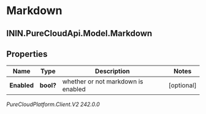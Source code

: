 # Markdown

## ININ.PureCloudApi.Model.Markdown

## Properties

|Name | Type | Description | Notes|
|------------ | ------------- | ------------- | -------------|
| **Enabled** | **bool?** | whether or not markdown is enabled | [optional] |



_PureCloudPlatform.Client.V2 242.0.0_
